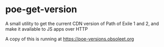 # poe-get-version

A small utility to get the current CDN version of Path of Exile 1 and 2, and make it available to JS apps over HTTP

A copy of this is running at https://poe-versions.obsoleet.org
